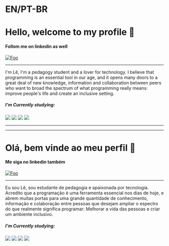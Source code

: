 # EN/PT-BR
# Hello, welcome to my profile 👋

#### Follom me on linkedin as well 

[![Foo](https://img.shields.io/badge/LinkedIn-0077B5?style=for-the-badge&logo=linkedin&logoColor=white)](https://www.linkedin.com/in/leonardo-barros-de-souza-783811240/)

---

I'm Lê, I'm a pedagogy student and a lover for technology. I believe that programming is an essential tool in our age, and it opens many doors to a great deal of new knowledge, information and collaboration between peers who want to broad the spectrum of what programming really means: improve people's life and create an inclusive setting.

##### I'm Currently studying: 

![](https://img.shields.io/badge/HTML-239120?style=for-the-badge&logo=html5&logoColor=white)
![](https://img.shields.io/badge/CSS3-1572B6?style=for-the-badge&logo=css3&logoColor=white)
![](https://img.shields.io/badge/JavaScript-323330?style=for-the-badge&logo=javascript&logoColor=F7DF1E)
![](https://img.shields.io/badge/React-20232A?style=for-the-badge&logo=react&logoColor=61DAFB)

---
---

# Olá, bem vinde ao meu perfil 👋

#### Me siga no linkedin também

[![Foo](https://img.shields.io/badge/LinkedIn-0077B5?style=for-the-badge&logo=linkedin&logoColor=white)](https://www.linkedin.com/in/leonardo-barros-de-souza-783811240/)

---

Eu sou Lê, sou estudante de pedagogia e apaixonada por tecnologia. Acredito que a programação é uma ferramenta essencial nos dias de hoje, e abrem muitas portas para uma grande quantidade de conhecimento, informação e colaboração entre pessoas que desejam ampliar o espectro do que realmente significa programar: Melhorar a vida das pessoas e criar um ambiente inclusivo.

##### I'm Currently studying: 

![](https://img.shields.io/badge/HTML-239120?style=for-the-badge&logo=html5&logoColor=white)
![](https://img.shields.io/badge/CSS3-1572B6?style=for-the-badge&logo=css3&logoColor=white)
![](https://img.shields.io/badge/JavaScript-323330?style=for-the-badge&logo=javascript&logoColor=F7DF1E)
![](https://img.shields.io/badge/React-20232A?style=for-the-badge&logo=react&logoColor=61DAFB)


